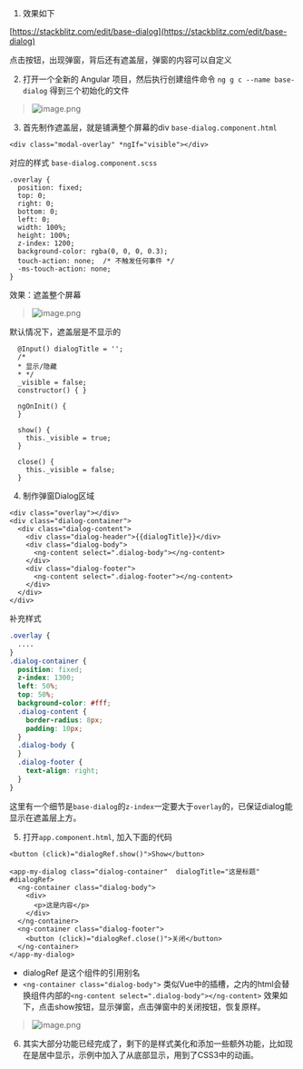 1. 效果如下

[https://stackblitz.com/edit/base-dialog](https://stackblitz.com/edit/base-dialog)

点击按钮，出现弹窗，背后还有遮盖层，弹窗的内容可以自定义

2. 打开一个全新的 Angular 项目，然后执行创建组件命令
`ng g c --name base-dialog`
得到三个初始化的文件
> ![image.png](https://upload-images.jianshu.io/upload_images/71414-585eaf3bcce06985.png?imageMogr2/auto-orient/strip%7CimageView2/2/w/1240)

3. 首先制作遮盖层，就是铺满整个屏幕的div
`base-dialog.component.html`
```
<div class="modal-overlay" *ngIf="visible"></div>
```
对应的样式 `base-dialog.component.scss`
```
.overlay {
  position: fixed;
  top: 0;
  right: 0;
  bottom: 0;
  left: 0;
  width: 100%;
  height: 100%;
  z-index: 1200;
  background-color: rgba(0, 0, 0, 0.3);
  touch-action: none;  /* 不触发任何事件 */
  -ms-touch-action: none;
}
```

效果：遮盖整个屏幕
> ![image.png](https://upload-images.jianshu.io/upload_images/71414-610898eab7cdd783.png?imageMogr2/auto-orient/strip%7CimageView2/2/w/1240)

默认情况下，遮盖层是不显示的

```
  @Input() dialogTitle = '';
  /*
  * 显示/隐藏
  * */
  _visible = false;
  constructor() { }

  ngOnInit() {
  }

  show() {
    this._visible = true;
  }

  close() {
    this._visible = false;
  }
```

4. 制作弹窗Dialog区域
```
<div class="overlay"></div>
<div class="dialog-container">
  <div class="dialog-content">
    <div class="dialog-header">{{dialogTitle}}</div>
    <div class="dialog-body">
      <ng-content select=".dialog-body"></ng-content>
    </div>
    <div class="dialog-footer">
      <ng-content select=".dialog-footer"></ng-content>
    </div>
  </div>
</div>
```
补充样式
```scss
.overlay {
  ....
}
.dialog-container {
  position: fixed;
  z-index: 1300;
  left: 50%;
  top: 50%;
  background-color: #fff;
  .dialog-content {
    border-radius: 8px;
    padding: 10px;
  }
  .dialog-body {
  }
  .dialog-footer {
    text-align: right;
  }
}

```
这里有一个细节是`base-dialog`的`z-index`一定要大于`overlay`的，已保证dialog能显示在遮盖层上方。

5. 打开`app.component.html`, 加入下面的代码
```
<button (click)="dialogRef.show()">Show</button>

<app-my-dialog class="dialog-container"  dialogTitle="这是标题" #dialogRef>
  <ng-container class="dialog-body">
    <div>
      <p>这是内容</p>
    </div>
  </ng-container>
  <ng-container class="dialog-footer">
    <button (click)="dialogRef.close()">关闭</button>
  </ng-container>
</app-my-dialog>
```
* dialogRef 是这个组件的引用别名
* `<ng-container class="dialog-body">` 类似Vue中的插槽，之内的html会替换组件内部的`<ng-content select=".dialog-body"></ng-content>`
效果如下，点击show按钮，显示弹窗，点击弹窗中的关闭按钮，恢复原样。
> ![image.png](https://upload-images.jianshu.io/upload_images/71414-49c407ee12e64483.png?imageMogr2/auto-orient/strip%7CimageView2/2/w/1240)

6. 其实大部分功能已经完成了，剩下的是样式美化和添加一些额外功能，比如现在是居中显示，示例中加入了从底部显示，用到了CSS3中的动画。
